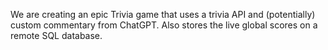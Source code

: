 We are creating an epic Trivia game that uses a trivia API and (potentially) custom commentary from ChatGPT. Also stores the live global scores on a remote SQL database.
